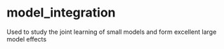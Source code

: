# model_integration
Used to study the joint learning of small models and form excellent large model effects
